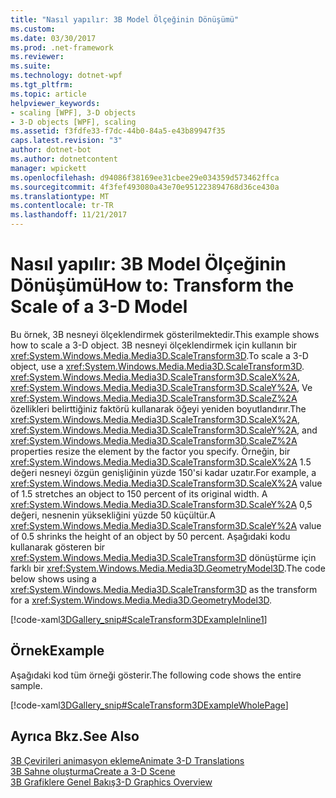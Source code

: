 ```yaml
---
title: "Nasıl yapılır: 3B Model Ölçeğinin Dönüşümü"
ms.custom: 
ms.date: 03/30/2017
ms.prod: .net-framework
ms.reviewer: 
ms.suite: 
ms.technology: dotnet-wpf
ms.tgt_pltfrm: 
ms.topic: article
helpviewer_keywords:
- scaling [WPF], 3-D objects
- 3-D objects [WPF], scaling
ms.assetid: f3fdfe33-f7dc-44b0-84a5-e43b89947f35
caps.latest.revision: "3"
author: dotnet-bot
ms.author: dotnetcontent
manager: wpickett
ms.openlocfilehash: d94086f38169ee31cbee29e034359d573462ffca
ms.sourcegitcommit: 4f3fef493080a43e70e951223894768d36ce430a
ms.translationtype: MT
ms.contentlocale: tr-TR
ms.lasthandoff: 11/21/2017
---
```

# <a name="how-to-transform-the-scale-of-a-3-d-model"></a><span data-ttu-id="c5588-102">Nasıl yapılır: 3B Model Ölçeğinin Dönüşümü</span><span class="sxs-lookup"><span data-stu-id="c5588-102">How to: Transform the Scale of a 3-D Model</span></span>
<span data-ttu-id="c5588-103">Bu örnek, 3B nesneyi ölçeklendirmek gösterilmektedir.</span><span class="sxs-lookup"><span data-stu-id="c5588-103">This example shows how to scale a 3-D object.</span></span> <span data-ttu-id="c5588-104">3B nesneyi ölçeklendirmek için kullanın bir <xref:System.Windows.Media.Media3D.ScaleTransform3D>.</span><span class="sxs-lookup"><span data-stu-id="c5588-104">To scale a 3-D object, use a <xref:System.Windows.Media.Media3D.ScaleTransform3D>.</span></span> <span data-ttu-id="c5588-105"><xref:System.Windows.Media.Media3D.ScaleTransform3D.ScaleX%2A>, <xref:System.Windows.Media.Media3D.ScaleTransform3D.ScaleY%2A>, Ve <xref:System.Windows.Media.Media3D.ScaleTransform3D.ScaleZ%2A> özellikleri belirttiğiniz faktörü kullanarak öğeyi yeniden boyutlandırır.</span><span class="sxs-lookup"><span data-stu-id="c5588-105">The <xref:System.Windows.Media.Media3D.ScaleTransform3D.ScaleX%2A>, <xref:System.Windows.Media.Media3D.ScaleTransform3D.ScaleY%2A>, and <xref:System.Windows.Media.Media3D.ScaleTransform3D.ScaleZ%2A> properties resize the element by the factor you specify.</span></span> <span data-ttu-id="c5588-106">Örneğin, bir <xref:System.Windows.Media.Media3D.ScaleTransform3D.ScaleX%2A> 1.5 değeri nesneyi özgün genişliğinin yüzde 150'si kadar uzatır.</span><span class="sxs-lookup"><span data-stu-id="c5588-106">For example, a <xref:System.Windows.Media.Media3D.ScaleTransform3D.ScaleX%2A> value of 1.5 stretches an object to 150 percent of its original width.</span></span> <span data-ttu-id="c5588-107">A <xref:System.Windows.Media.Media3D.ScaleTransform3D.ScaleY%2A> 0,5 değeri, nesnenin yüksekliğini yüzde 50 küçültür.</span><span class="sxs-lookup"><span data-stu-id="c5588-107">A <xref:System.Windows.Media.Media3D.ScaleTransform3D.ScaleY%2A> value of 0.5 shrinks the height of an object by 50 percent.</span></span> <span data-ttu-id="c5588-108">Aşağıdaki kodu kullanarak gösteren bir <xref:System.Windows.Media.Media3D.ScaleTransform3D> dönüştürme için farklı bir <xref:System.Windows.Media.Media3D.GeometryModel3D>.</span><span class="sxs-lookup"><span data-stu-id="c5588-108">The code below shows using a <xref:System.Windows.Media.Media3D.ScaleTransform3D> as the transform for a <xref:System.Windows.Media.Media3D.GeometryModel3D>.</span></span>  
  
 [!code-xaml[3DGallery_snip#ScaleTransform3DExampleInline1](../../../../samples/snippets/csharp/VS_Snippets_Wpf/3DGallery_snip/CS/ScaleTransform3DExample.xaml#scaletransform3dexampleinline1)]  
  
## <a name="example"></a><span data-ttu-id="c5588-109">Örnek</span><span class="sxs-lookup"><span data-stu-id="c5588-109">Example</span></span>  
 <span data-ttu-id="c5588-110">Aşağıdaki kod tüm örneği gösterir.</span><span class="sxs-lookup"><span data-stu-id="c5588-110">The following code shows the entire sample.</span></span>  
  
 [!code-xaml[3DGallery_snip#ScaleTransform3DExampleWholePage](../../../../samples/snippets/csharp/VS_Snippets_Wpf/3DGallery_snip/CS/ScaleTransform3DExample.xaml#scaletransform3dexamplewholepage)]  
  
## <a name="see-also"></a><span data-ttu-id="c5588-111">Ayrıca Bkz.</span><span class="sxs-lookup"><span data-stu-id="c5588-111">See Also</span></span>  
 [<span data-ttu-id="c5588-112">3B Çevirileri animasyon ekleme</span><span class="sxs-lookup"><span data-stu-id="c5588-112">Animate 3-D Translations</span></span>](../../../../docs/framework/wpf/graphics-multimedia/how-to-animate-3-d-translations.md)  
 [<span data-ttu-id="c5588-113">3B Sahne oluşturma</span><span class="sxs-lookup"><span data-stu-id="c5588-113">Create a 3-D Scene</span></span>](../../../../docs/framework/wpf/graphics-multimedia/how-to-create-a-3-d-scene.md)  
 [<span data-ttu-id="c5588-114">3B Grafiklere Genel Bakış</span><span class="sxs-lookup"><span data-stu-id="c5588-114">3-D Graphics Overview</span></span>](../../../../docs/framework/wpf/graphics-multimedia/3-d-graphics-overview.md)
